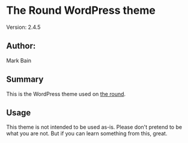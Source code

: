 # The Round WordPress theme 

Version: 2.4.5

## Author:

Mark Bain

## Summary

This is the WordPress theme used on [the round](http://the-round.com/).

## Usage

This theme is not intended to be used as-is. Please don't pretend to be what you are not. But if you can learn something from this, great.
